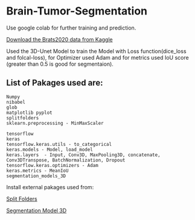 # Brain-Tumor-Segmentation


Use google colab for further training and prediction. 

[Download the Brats2020 data from Kaggle](https://www.kaggle.com/awsaf49/brats20-dataset-training-validation) 

Used the 3D-Unet Model to train the Model with Loss function(dice_loss and folcal-loss), for Optimizer used Adam and for metrics used IoU score (greater than 0.5 is good for segmentaion).

## List of Pakages used are:
```
Numpy
nibabel
glob
matplotlib pyplot
splitfolders
sklearn.preprocessing - MinMaxScaler

tensorflow
keras
tensorflow.keras.utils - to_categorical
keras.models - Model, load_model
keras.layers  - Input, Conv3D, MaxPooling3D, concatenate, Conv3DTranspose, BatchNormalization, Dropout
tensorflow.keras.optimizers - Adam
keras.metrics - MeanIoU
segmentation_models_3D
```

Install external pakages used from: 

[Split Folders](https://pypi.org/project/split-folders) 

[Segmentation Model 3D](https://pypi.org/project/segmentation-models-3D)
